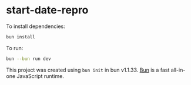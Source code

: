 # start-date-repro

To install dependencies:

```bash
bun install
```

To run:

```bash
bun --bun run dev
```

This project was created using `bun init` in bun v1.1.33. [Bun](https://bun.sh) is a fast all-in-one JavaScript runtime.
